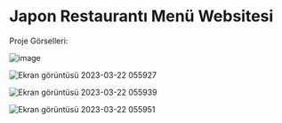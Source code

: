 # Japon Restaurantı Menü Websitesi

Proje Görselleri:

![image](https://user-images.githubusercontent.com/77030797/226790727-520ba8ee-124f-4ec1-bb8a-7392fcfd7fbd.png)

![Ekran görüntüsü 2023-03-22 055927](https://user-images.githubusercontent.com/77030797/226790857-9a80f4d9-d899-4cf4-89c1-1cd516ccbff4.png)

![Ekran görüntüsü 2023-03-22 055939](https://user-images.githubusercontent.com/77030797/226790866-d07ffc0c-e2b4-4eda-af31-cfd92afda9cb.png)

![Ekran görüntüsü 2023-03-22 055951](https://user-images.githubusercontent.com/77030797/226790873-69433ddf-a135-45a1-b58e-6d51f09ec7fc.png)
